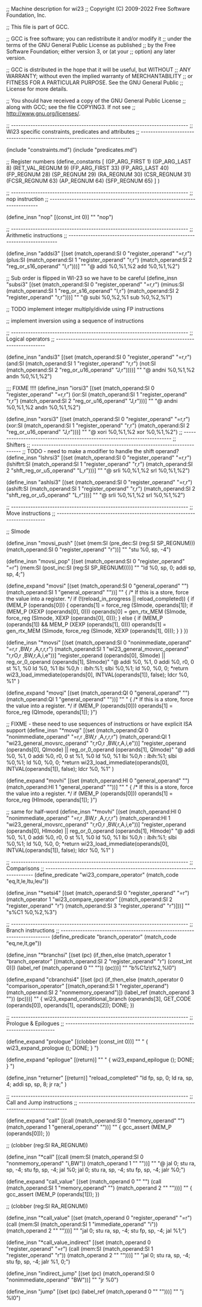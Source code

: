 ;; Machine description for wi23
;; Copyright (C) 2009-2022 Free Software Foundation, Inc.

;; This file is part of GCC.

;; GCC is free software; you can redistribute it and/or modify it
;; under the terms of the GNU General Public License as published
;; by the Free Software Foundation; either version 3, or (at your
;; option) any later version.

;; GCC is distributed in the hope that it will be useful, but WITHOUT
;; ANY WARRANTY; without even the implied warranty of MERCHANTABILITY
;; or FITNESS FOR A PARTICULAR PURPOSE.  See the GNU General Public
;; License for more details.

;; You should have received a copy of the GNU General Public License
;; along with GCC; see the file COPYING3.  If not see
;; <http://www.gnu.org/licenses/>.

;; -------------------------------------------------------------------------
;; Wi23 specific constraints, predicates and attributes
;; -------------------------------------------------------------------------

(include "constraints.md")
(include "predicates.md")

;; Register numbers
(define_constants
  [
    (GP_ARG_FIRST     1)
    (GP_ARG_LAST      8)
    (RET_VAL_REGNUM   9)
    (FP_ARG_FIRST     33)
    (FP_ARG_LAST      40)
    (FP_REGNUM        28)
    (SP_REGNUM        29)
    (RA_REGNUM        30)
    (CSR_REGNUM       31)
    (FCSR_REGNUM      63)
    (AP_REGNUM        64)
    (SFP_REGNUM       65)
  ]
)

;; -------------------------------------------------------------------------
;; nop instruction
;; -------------------------------------------------------------------------

(define_insn "nop"
  [(const_int 0)]
  ""
  "nop")

;; -------------------------------------------------------------------------
;; Arithmetic instructions
;; -------------------------------------------------------------------------

(define_insn "addsi3"
  [(set (match_operand:SI 0 "register_operand" "=r,r")
          (plus:SI
           (match_operand:SI 1 "register_operand" "r,r")
           (match_operand:SI 2 "reg_or_s16_operand" "I,r")))]
  ""
  "@
  addi %0,%1,%2
  add %0,%1,%2")

;; Sub order is flipped in WI-23 so we have to be careful
(define_insn "subsi3"
  [(set (match_operand:SI 0 "register_operand" "=r,r")
          (minus:SI
           (match_operand:SI 1 "reg_or_s16_operand" "I,r")
           (match_operand:SI 2 "register_operand" "r,r")))]
  ""
  "@
  subi %0,%2,%1
  sub %0,%2,%1")

;; TODO implement integer multiply/divide using FP instructions

;; implement inversion using a sequence of instructions

;; -------------------------------------------------------------------------
;; Logical operators
;; -------------------------------------------------------------------------

(define_insn "andsi3"
  [(set (match_operand:SI 0 "register_operand" "=r,r")
        (and:SI (match_operand:SI 1 "register_operand" "r,r")
                (not:SI (match_operand:SI 2 "reg_or_u16_operand"  "J,r"))))]
  ""
  "@
  andni %0,%1,%2
  andn %0,%1,%2")

;;; FIXME  !!!!
(define_insn "iorsi3"
  [(set (match_operand:SI 0 "register_operand" "=r,r")
        (ior:SI (match_operand:SI 1 "register_operand" "r,r")
                (match_operand:SI 2 "reg_or_u16_operand"  "J,r")))]
  ""
  "@
  andni %0,%1,%2
  andn %0,%1,%2")

(define_insn "xorsi3"
  [(set (match_operand:SI 0 "register_operand" "=r,r")
        (xor:SI (match_operand:SI 1 "register_operand" "r,r")
                (match_operand:SI 2 "reg_or_u16_operand"  "J,r")))]
  ""
  "@
  xori %0,%1,%2
  xor %0,%1,%2")
;; -------------------------------------------------------------------------
;; Shifters
;; -------------------------------------------------------------------------
;; TODO - need to make a modifier to handle the shift operand?
(define_insn "lshrsi3"
  [(set (match_operand:SI 0 "register_operand" "=r,r")
        (lshiftrt:SI (match_operand:SI 1 "register_operand" "r,r")
                     (match_operand:SI 2 "shft_reg_or_u5_operand" "L,r")))]
  ""
  "@
  srli %0,%1,%2
  srl %0,%1,%2")

(define_insn "ashlsi3"
  [(set (match_operand:SI 0 "register_operand" "=r,r")
        (ashift:SI (match_operand:SI 1 "register_operand" "r,r")
                     (match_operand:SI 2 "shft_reg_or_u5_operand" "L,r")))]
  ""
  "@
  srli %0,%1,%2
  srl %0,%1,%2")

;; -------------------------------------------------------------------------
;; Move instructions
;; -------------------------------------------------------------------------

;; SImode

(define_insn "movsi_push"
  [(set (mem:SI (pre_dec:SI (reg:SI SP_REGNUM)))
  	(match_operand:SI 0 "register_operand" "r"))]
  ""
  "stu %0, sp, -4")

(define_insn "movsi_pop"
  [(set (match_operand:SI 0 "register_operand" "=r")
  	(mem:SI (post_inc:SI (reg:SI SP_REGNUM))))]
  ""
  "ld %0, sp, 0; addi sp, sp, 4;")

(define_expand "movsi"
   [(set (match_operand:SI 0 "general_operand" "")
        (match_operand:SI 1 "general_operand" ""))]
   ""
{
  /* If this is a store, force the value into a register.  */
  if (!(reload_in_progress || reload_completed))
    {
      if (MEM_P (operands[0]))
        {
          operands[1] = force_reg (SImode, operands[1]);
          if (MEM_P (XEXP (operands[0], 0)))
            operands[0] = gen_rtx_MEM (SImode, force_reg (SImode, XEXP (operands[0], 0)));
        }
      else
        {
          if (MEM_P (operands[1]) && MEM_P (XEXP (operands[1], 0)))
            operands[1] = gen_rtx_MEM (SImode, force_reg (SImode, XEXP (operands[1], 0)));
        }
    }
})

(define_insn "*movsi"
  [(set (match_operand:SI 0 "nonimmediate_operand"         "=r,r ,BW,r ,A,r,r,r")
        (match_operand:SI 1 "wi23_general_movsrc_operand"   "r,rO,r ,BW,r,A,i,e"))]
  "register_operand (operands[0], SImode) || reg_or_0_operand (operands[1], SImode)"
  "@
   addi %0, %1, 0
   addi %0, r0, 0
   st %1, %0
   ld %0, %1
   lbi %0,$h:%1; slbi %0,%1; st %0, %0, 0;
   lbi %0,$h:%1; slbi %0,%1; ld %0, %0, 0;
   *return wi23_load_immediate(operands[0], INTVAL(operands[1]), false);
   ldcr %0, %1"
)


(define_expand "movqi"
  [(set (match_operand:QI 0 "general_operand" "")
	(match_operand:QI 1 "general_operand" ""))]
  ""
  "
{
  /* If this is a store, force the value into a register.  */
  if (MEM_P (operands[0]))
    operands[1] = force_reg (QImode, operands[1]);
}")


;; FIXME - these need to use sequences of instructions or have explicit ISA support
(define_insn "*movqi"
  [(set (match_operand:QI 0 "nonimmediate_operand"         "=r,r ,BW,r ,A,r,r,r")
        (match_operand:QI 1 "wi23_general_movsrc_operand"   "r,rO,r ,BW,r,A,i,e"))]
  "register_operand (operands[0], QImode) || reg_or_0_operand (operands[1], QImode)"
  "@
   addi %0, %1, 0
   addi %0, r0, 0
   st %1, %0
   ld %0, %1
   lbi %0,$h:%1; slbi %0,%1; st %0, %0, 0;
   lbi %0,$h:%1; slbi %0,%1; ld %0, %0, 0;
   *return wi23_load_immediate(operands[0], INTVAL(operands[1]), false);
   ldcr %0, %1"
)

(define_expand "movhi"
  [(set (match_operand:HI 0 "general_operand" "")
	(match_operand:HI 1 "general_operand" ""))]
  ""
  "
{
  /* If this is a store, force the value into a register.  */
  if (MEM_P (operands[0]))
    operands[1] = force_reg (HImode, operands[1]);
}")

;; same for half-word
(define_insn "*movhi"
  [(set (match_operand:HI 0 "nonimmediate_operand"         "=r,r ,BW,r ,A,r,r,r")
        (match_operand:HI 1 "wi23_general_movsrc_operand"   "r,rO,r ,BW,r,A,i,e"))]
  "register_operand (operands[0], HImode) || reg_or_0_operand (operands[1], HImode)"
  "@
   addi %0, %1, 0
   addi %0, r0, 0
   st %1, %0
   ld %0, %1
   lbi %0,$h:%1; slbi %0,%1; st %0, %0, 0;
   lbi %0,$h:%1; slbi %0,%1; ld %0, %0, 0;
   *return wi23_load_immediate(operands[0], INTVAL(operands[1]), false);
   ldcr %0, %1"
)


;; -------------------------------------------------------------------------
;; Comparisons
;; -------------------------------------------------------------------------
(define_predicate "wi23_compare_operator"
  (match_code "eq,lt,le,ltu,leu"))

(define_insn "*setsi4"
  [(set (match_operand:SI 0 "register_operand" "=r") 
    (match_operator 1 "wi23_compare_operator"
			[(match_operand:SI 2 "register_operand" "r")
			  (match_operand:SI 3 "register_operand" "r")]))]
  ""
  "s%C1 %0,%2,%3")

;; -------------------------------------------------------------------------
;; Branch instructions
;; -------------------------------------------------------------------------
(define_predicate "branch_operator"
  (match_code "eq,ne,lt,ge"))

(define_insn "*branchsi"
  [(set (pc)
	(if_then_else
	 (match_operator 1 "branch_operator"
			 [(match_operand:SI 2 "register_operand" "r")
			  (const_int 0)])
	 (label_ref (match_operand 0 "" ""))
	 (pc)))]
  ""
  "b%C1z\t%2,%l0")

(define_expand "cbranchsi4"
  [(set (pc)
	(if_then_else (match_operator 0 "comparison_operator"
		      [(match_operand:SI 1 "register_operand")
		       (match_operand:SI 2 "nonmemory_operand")])
		      (label_ref (match_operand 3 ""))
		      (pc)))]
  ""
{
  wi23_expand_conditional_branch (operands[3], GET_CODE (operands[0]),
				   operands[1], operands[2]);
  DONE;
})

;; -------------------------------------------------------------------------
;; Prologue & Epilogues
;; -------------------------------------------------------------------------

(define_expand "prologue"
  [(clobber (const_int 0))]
  ""
  "
{
  wi23_expand_prologue ();
  DONE;
}
")

(define_expand "epilogue"
  [(return)]
  ""
  "
{
  wi23_expand_epilogue ();
  DONE;
}
")

(define_insn "returner"
  [(return)]
  "reload_completed"
  "ld fp, sp, 0; ld ra, sp, 4; addi sp, sp, 8; jr ra;"
)

;; -------------------------------------------------------------------------
;; Call and Jump instructions
;; -------------------------------------------------------------------------

(define_expand "call"
  [(call (match_operand:SI 0 "memory_operand" "")
		(match_operand 1 "general_operand" ""))]
  ""
{
  gcc_assert (MEM_P (operands[0]));
})

;; (clobber (reg:SI RA_REGNUM))

(define_insn "*call"
  [(call (mem:SI (match_operand:SI
		  0 "nonmemory_operand" "i,BW"))
	 (match_operand 1 "" ""))]
  ""
  "@
   jal 0; stu ra, sp, -4; stu fp, sp, -4; jal %0;
   jal 0; stu ra, sp, -4; stu fp, sp, -4; jalr %0;")

(define_expand "call_value"
  [(set (match_operand 0 "" "")
		(call (match_operand:SI 1 "memory_operand" "")
		 (match_operand 2 "" "")))]
  ""
{
  gcc_assert (MEM_P (operands[1]));
})

;; (clobber (reg:SI RA_REGNUM))

(define_insn "*call_value"
  [(set (match_operand 0 "register_operand" "=r")
	(call (mem:SI (match_operand:SI
		       1 "immediate_operand" "i"))
	      (match_operand 2 "" "")))]
  ""
  "jal 0; stu ra, sp, -4; stu fp, sp, -4; jal %1;")

(define_insn "*call_value_indirect"
  [(set (match_operand 0 "register_operand" "=r")
	(call (mem:SI (match_operand:SI
		       1 "register_operand" "r"))
	      (match_operand 2 "" "")))]
  ""
  "jal 0; stu ra, sp, -4; stu fp, sp, -4; jalr %1, 0;")

(define_insn "indirect_jump"
  [(set (pc) (match_operand:SI 0 "nonimmediate_operand" "BW"))]
  ""
  "jr %0")

(define_insn "jump"
  [(set (pc)
	(label_ref (match_operand 0 "" "")))]
  ""
  "j %l0")
